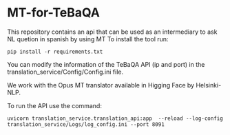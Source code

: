 # MT-for-TeBaQA
This repository contains an api that can be used as an intermediary to ask NL quetion in spanish by using MT
To install the tool  run:

```
pip install -r requirements.txt
```

You can modify the information of the TeBaQA API (ip and port) in the translation_service/Config/Config.ini file.

We work with the Opus MT translator available in Higging Face by Helsinki-NLP.

To run the API use the command:
```
uvicorn translation_service.translation_api:app  --reload --log-config translation_service/Logs/log_config.ini --port 8091
```